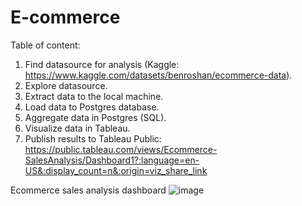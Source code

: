# E-commerce

Table of content:

1. Find datasource for analysis (Kaggle: https://www.kaggle.com/datasets/benroshan/ecommerce-data).
2. Explore datasource.
3. Extract data to the local machine.
4. Load data to Postgres database.
5. Aggregate data in Postgres (SQL).
6. Visualize data in Tableau.
7. Publish results to Tableau Public: 
   https://public.tableau.com/views/Ecommerce-SalesAnalysis/Dashboard1?:language=en-US&:display_count=n&:origin=viz_share_link

Ecommerce sales analysis dashboard
![image](https://user-images.githubusercontent.com/107886187/179892661-9d6c3b1e-f86b-487b-b042-922807ebec75.png)
